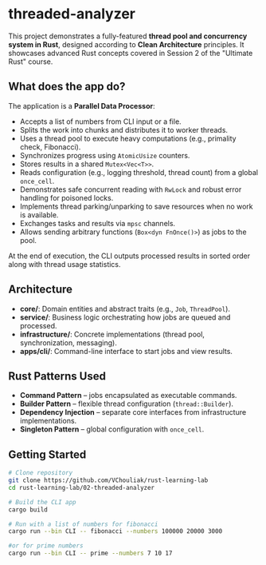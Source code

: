 # threaded-analyzer

This project demonstrates a fully-featured **thread pool and concurrency system in Rust**,
designed according to **Clean Architecture** principles.
It showcases advanced Rust concepts covered in Session 2 of the "Ultimate Rust" course.

## What does the app do?

The application is a **Parallel Data Processor**:
- Accepts a list of numbers from CLI input or a file.
- Splits the work into chunks and distributes it to worker threads.
- Uses a thread pool to execute heavy computations (e.g., primality check, Fibonacci).
- Synchronizes progress using `AtomicUsize` counters.
- Stores results in a shared `Mutex<Vec<T>>`.
- Reads configuration (e.g., logging threshold, thread count) from a global `once_cell`.
- Demonstrates safe concurrent reading with `RwLock` and robust error handling for poisoned locks.
- Implements thread parking/unparking to save resources when no work is available.
- Exchanges tasks and results via `mpsc` channels.
- Allows sending arbitrary functions (`Box<dyn FnOnce()>`) as jobs to the pool.

At the end of execution, the CLI outputs processed results in sorted order along with
thread usage statistics.

## Architecture

- **core/**: Domain entities and abstract traits (e.g., `Job`, `ThreadPool`).
- **service/**: Business logic orchestrating how jobs are queued and processed.
- **infrastructure/**: Concrete implementations (thread pool, synchronization, messaging).
- **apps/cli/**: Command-line interface to start jobs and view results.

## Rust Patterns Used

- **Command Pattern** – jobs encapsulated as executable commands.
- **Builder Pattern** – flexible thread configuration (`thread::Builder`).
- **Dependency Injection** – separate core interfaces from infrastructure implementations.
- **Singleton Pattern** – global configuration with `once_cell`.

## Getting Started

```bash
# Clone repository
git clone https://github.com/VChouliak/rust-learning-lab
cd rust-learning-lab/02-threaded-analyzer

# Build the CLI app
cargo build

# Run with a list of numbers for fibonacci
cargo run --bin CLI -- fibonacci --numbers 100000 20000 3000

#or for prime numbers
cargo run --bin CLI -- prime --numbers 7 10 17
